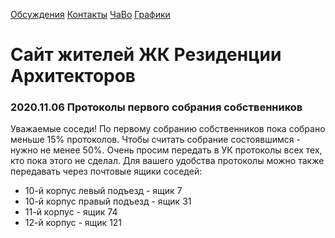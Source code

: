 [Обсуждения](https://github.com/resarx/inbox/issues) [Контакты](contacts.md) [ЧаВо](faq.md) [Графики](https://datalens.yandex/aoc4zuq851025)

# Сайт жителей ЖК Резиденции Архитекторов

### 2020.11.06 Протоколы первого собрания собственников

Уважаемые соседи! По первому собранию собственников пока собрано меньше 15% протоколов. Чтобы считать собрание состоявшимся - нужно не менее 50%. Очень просим передать в УК протоколы всех тех, кто пока этого не сделал. Для вашего удобства протоколы можно также передавать через почтовые ящики соседей:
- 10-й корпус левый подъезд - ящик 7
- 10-й корпус правый подъезд - ящик 31
- 11-й корпус - ящик 74
- 12-й корпус - ящик 121
